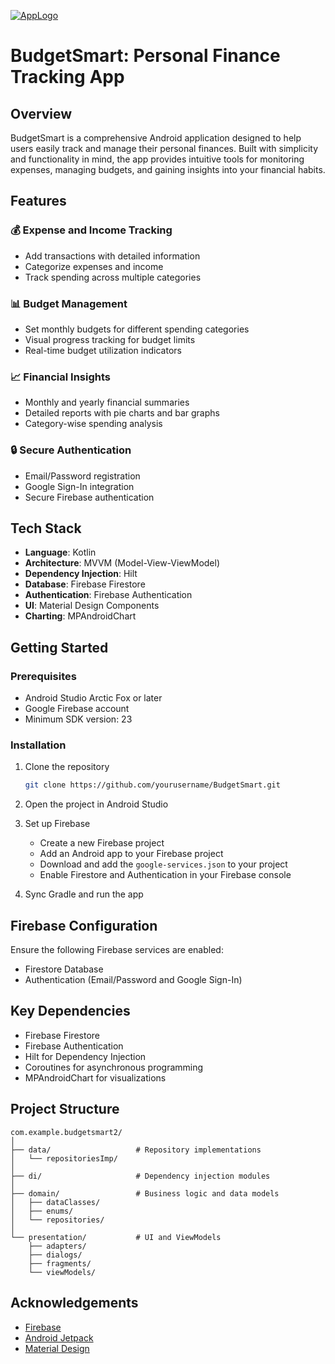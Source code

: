 <a href="https://ibb.co/Ps1bdt22"><img src="https://i.ibb.co/Ps1bdt22/AppLogo.png" alt="AppLogo" border="0"></a>

# BudgetSmart: Personal Finance Tracking App

## Overview

BudgetSmart is a comprehensive Android application designed to help users easily track and manage their personal finances. Built with simplicity and functionality in mind, the app provides intuitive tools for monitoring expenses, managing budgets, and gaining insights into your financial habits.

## Features

### 💰 Expense and Income Tracking
- Add transactions with detailed information
- Categorize expenses and income
- Track spending across multiple categories

### 📊 Budget Management
- Set monthly budgets for different spending categories
- Visual progress tracking for budget limits
- Real-time budget utilization indicators

### 📈 Financial Insights
- Monthly and yearly financial summaries
- Detailed reports with pie charts and bar graphs
- Category-wise spending analysis

### 🔒 Secure Authentication
- Email/Password registration
- Google Sign-In integration
- Secure Firebase authentication

## Tech Stack

- **Language**: Kotlin
- **Architecture**: MVVM (Model-View-ViewModel)
- **Dependency Injection**: Hilt
- **Database**: Firebase Firestore
- **Authentication**: Firebase Authentication
- **UI**: Material Design Components
- **Charting**: MPAndroidChart

## Getting Started

### Prerequisites
- Android Studio Arctic Fox or later
- Google Firebase account
- Minimum SDK version: 23

### Installation

1. Clone the repository
   ```bash
   git clone https://github.com/yourusername/BudgetSmart.git
   ```

2. Open the project in Android Studio

3. Set up Firebase
   - Create a new Firebase project
   - Add an Android app to your Firebase project
   - Download and add the `google-services.json` to your project
   - Enable Firestore and Authentication in your Firebase console

4. Sync Gradle and run the app

## Firebase Configuration

Ensure the following Firebase services are enabled:
- Firestore Database
- Authentication (Email/Password and Google Sign-In)

## Key Dependencies

- Firebase Firestore
- Firebase Authentication
- Hilt for Dependency Injection
- Coroutines for asynchronous programming
- MPAndroidChart for visualizations

## Project Structure

```
com.example.budgetsmart2/
│
├── data/                   # Repository implementations
│   └── repositoriesImp/
│
├── di/                     # Dependency injection modules
│
├── domain/                 # Business logic and data models
│   ├── dataClasses/
│   ├── enums/
│   └── repositories/
│
└── presentation/           # UI and ViewModels
    ├── adapters/
    ├── dialogs/
    ├── fragments/
    └── viewModels/
```

## Acknowledgements

- [Firebase](https://firebase.google.com/)
- [Android Jetpack](https://developer.android.com/jetpack)
- [Material Design](https://material.io/develop/android)
